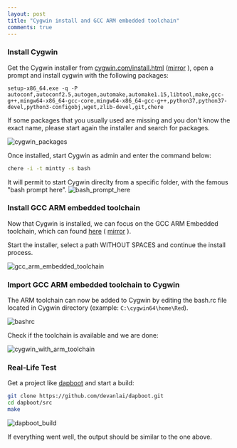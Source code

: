 ```yaml
---
layout: post
title: "Cygwin install and GCC ARM embedded toolchain"
comments: true
---
```

### Install Cygwin
Get the Cygwin installer from [cygwin.com/install.html](https://cygwin.com/install.html) ([mirror](http://remidebord.fr/blog/uploads/setup-x86_64.exe) ), open a prompt and install cygwin with the following packages:
```
setup-x86_64.exe -q -P  autoconf,autoconf2.5,autogen,automake,automake1.15,libtool,make,gcc-g++,mingw64-x86_64-gcc-core,mingw64-x86_64-gcc-g++,python37,python37-devel,python3-configobj,wget,zlib-devel,git,chere
```
If some packages that you usually used are missing and you don't know the exact name, please start again the installer and search for packages.

![cygwin_packages](../../../uploads/cygwin_packages.jpg)

Once installed, start Cygwin as admin and enter the command below:
```bash
chere -i -t mintty -s bash
```
It will permit to start Cygwin direclty from a specific folder, with the famous "bash prompt here".
![bash_prompt_here](../../../uploads/bash_prompt_here.jpg)

### Install GCC ARM embedded toolchain
Now that Cygwin is installed, we can focus on the GCC ARM Embedded toolchain, which can found [here](https://developer.arm.com/tools-and-software/open-source-software/developer-tools/gnu-toolchain/gnu-rm/downloads) ( [mirror](http://remidebord.fr/blog/uploads/gcc-arm-none-eabi-10-2020-q4-major-win32.exe) ).

Start the installer, select a path WITHOUT SPACES and continue the install process.

![gcc_arm_embedded_toolchain](../../../uploads/gcc_arm_embedded_toolchain.jpg)

### Import GCC ARM embedded toolchain to Cygwin
The ARM toolchain can now be added to Cygwin by editing the bash.rc file located in Cygwin directory (example: `C:\cygwin64\home\Red`).

![bashrc](../../../uploads/bashrc.jpg)

Check if the toolchain is available and we are done:

![cygwin_with_arm_toolchain](../../../uploads/cygwin_with_arm_toolchain.png)

### Real-Life Test
Get a project like [dapboot](https://github.com/devanlai/dapboot) and start a build:
```bash
git clone https://github.com/devanlai/dapboot.git
cd dapboot/src
make
```
![dapboot_build](../../../uploads/dapboot_build.png)

If everything went well, the output should be similar to the one above.
